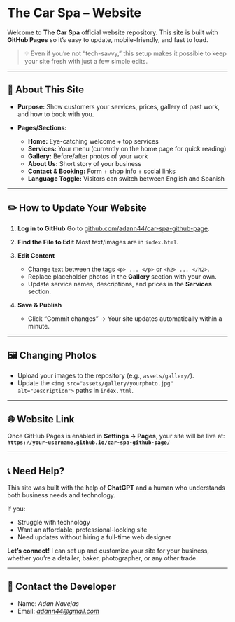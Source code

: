 # The Car Spa – Website

Welcome to **The Car Spa** official website repository.
This site is built with **GitHub Pages** so it’s easy to update, mobile-friendly, and fast to load.

> 💡 Even if you’re not “tech-savvy,” this setup makes it possible to keep your site fresh with just a few simple edits.

---

## 📌 About This Site

* **Purpose:** Show customers your services, prices, gallery of past work, and how to book with you.
* **Pages/Sections:**

  * **Home:** Eye-catching welcome + top services
  * **Services:** Your menu (currently on the home page for quick reading)
  * **Gallery:** Before/after photos of your work
  * **About Us:** Short story of your business
  * **Contact & Booking:** Form + shop info + social links
  * **Language Toggle:** Visitors can switch between English and Spanish

---

## ✏️ How to Update Your Website

1. **Log in to GitHub**
   Go to [github.com/adann44/car-spa-github-page](https://github.com/adann44/car-spa-github-page).

2. **Find the File to Edit**
   Most text/images are in `index.html`.

3. **Edit Content**

   * Change text between the tags `<p> ... </p>` or `<h2> ... </h2>`.
   * Replace placeholder photos in the **Gallery** section with your own.
   * Update service names, descriptions, and prices in the **Services** section.

4. **Save & Publish**

   * Click “Commit changes” → Your site updates automatically within a minute.

---

## 🖼 Changing Photos

* Upload your images to the repository (e.g., `assets/gallery/`).
* Update the `<img src="assets/gallery/yourphoto.jpg" alt="Description">` paths in `index.html`.

---

## 🌐 Website Link

Once GitHub Pages is enabled in **Settings → Pages**, your site will be live at:
**`https://your-username.github.io/car-spa-github-page/`**

---

## 📞 Need Help?

This site was built with the help of **ChatGPT** and a human who understands both business needs and technology.

If you:

* Struggle with technology
* Want an affordable, professional-looking site
* Need updates without hiring a full-time web designer

**Let’s connect!** I can set up and customize your site for your business, whether you’re a detailer, baker, photographer, or any other trade.

---

## 💬 Contact the Developer

* Name: *Adan Navejas*
* Email: *[adann44@gmail.com](mailto:adann44@gmail.com)*

